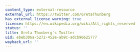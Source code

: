```yaml
---
content_type: external-resource
external_url: https://twitter.com/GretaThunberg
has_external_license_warning: true
license: https://en.wikipedia.org/wiki/All_rights_reserved
status: ''
title: Greta Thunberg's Twitter
uid: ebeb306a-5272-452e-ab9c-adcb96625777
wayback_url: ''
---
```

